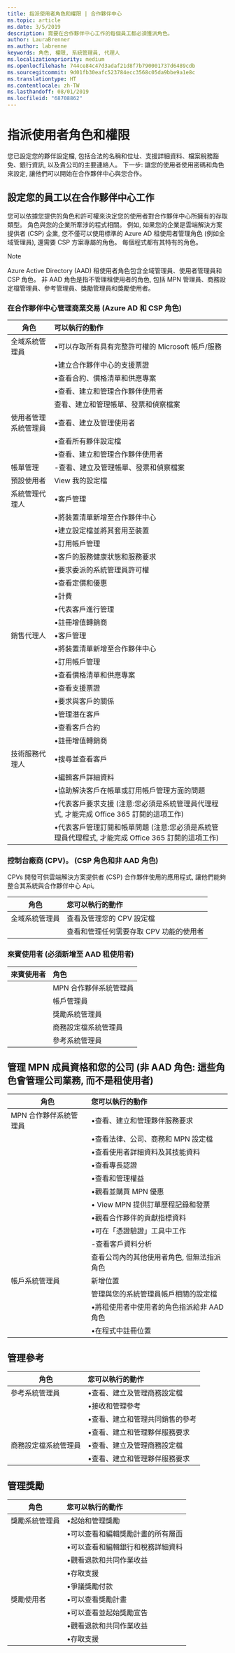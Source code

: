 ```yaml
---
title: 指派使用者角色和權限 | 合作夥伴中心
ms.topic: article
ms.date: 3/5/2019
description: 需要在合作夥伴中心工作的每個員工都必須獲派角色。
author: LauraBrenner
ms.author: labrenne
keywords: 角色, 權限, 系統管理員, 代理人
ms.localizationpriority: medium
ms.openlocfilehash: 744ce84c47d3adaf21d8f7b790001737d6489cdb
ms.sourcegitcommit: 9d01fb30eafc523784ecc3568c05da9bbe9a1e8c
ms.translationtype: HT
ms.contentlocale: zh-TW
ms.lasthandoff: 08/01/2019
ms.locfileid: "68708862"
---
```

# <a name="assign-users-roles-and-permissions"></a>指派使用者角色和權限


您已設定您的夥伴設定檔, 包括合法的名稱和位址、支援詳細資料、檔案稅務豁免、銀行資訊, 以及貴公司的主要連絡人。 下一步: 讓您的使用者使用密碼和角色來設定, 讓他們可以開始在合作夥伴中心與您合作。

## <a name="set-up-your-employees-to-work-in-partner-center"></a>設定您的員工以在合作夥伴中心工作

您可以依據您提供的角色和許可權來決定您的使用者對合作夥伴中心所擁有的存取類型。 角色與您的企業所牽涉的程式相關。 例如, 如果您的企業是雲端解決方案提供者 (CSP) 企業, 您不僅可以使用標準的 Azure AD 租使用者管理角色 (例如全域管理員), 還需要 CSP 方案專屬的角色。 每個程式都有其特有的角色。

>[!Note]
> Azure Active Directory (AAD) 租使用者角色包含全域管理員、使用者管理員和 CSP 角色。 非 AAD 角色是指不管理租使用者的角色, 包括 MPN 管理員、商務設定檔管理員、參考管理員、獎勵管理員和獎勵使用者。 

### <a name="manage-commercial-transactions-in-partner-center-azure-ad-and-csp-roles"></a>在合作夥伴中心管理商業交易 (Azure AD 和 CSP 角色)

|**角色**|**可以執行的動作**|
|----------------------------------|:---------------------------------|
|全域系統管理員|•可以存取所有具有完整許可權的 Microsoft 帳戶/服務
|      |•建立合作夥伴中心的支援票證
||•查看合約、價格清單和供應專案
||•查看、建立和管理合作夥伴使用者|
||  查看、建立和管理帳單、發票和偵察檔案
|使用者管理系統管理員   | •查看、建立及管理使用者
||•查看所有夥伴設定檔
||•查看、建立和管理合作夥伴使用者  |
|帳單管理 | -查看、建立及管理帳單、發票和偵察檔案|
|預設使用者|  View 我的設定檔   |
|系統管理代理人 | •客戶管理
||•將裝置清單新增至合作夥伴中心
||•建立設定檔並將其套用至裝置
||•訂用帳戶管理
||•客戶的服務健康狀態和服務要求
||•要求委派的系統管理員許可權
||•查看定價和優惠
||•計費
||•代表客戶進行管理
||•註冊增值轉銷商|
|銷售代理人 | •客戶管理
||•將裝置清單新增至合作夥伴中心
||•訂用帳戶管理
||•查看價格清單和供應專案
||•查看支援票證
||•要求與客戶的關係
||•管理潛在客戶
||•查看客戶合約
||•註冊增值轉銷商|
|技術服務代理人| •搜尋並查看客戶
||•編輯客戶詳細資料
||•協助解決客戶在帳單或訂用帳戶管理方面的問題
||•代表客戶要求支援 (注意:您必須是系統管理員代理程式, 才能完成 Office 365 訂閱的這項工作)
||•代表客戶管理訂閱和帳單問題 (注意:您必須是系統管理員代理程式, 才能完成 Office 365 訂閱的這項工作)|

### <a name="control-panel-vendor-cpv-csp-role-and-non-aad-role"></a>控制台廠商 (CPV)。 (CSP 角色和非 AAD 角色)
CPVs 開發可供雲端解決方案提供者 (CSP) 合作夥伴使用的應用程式, 讓他們能夠整合其系統與合作夥伴中心 Api。 

|**角色**   |**您可以執行的動作**|
|------------------------------|:----------------------------|
|全域系統管理員| 查看及管理您的 CPV 設定檔|
||查看和管理任何需要存取 CPV 功能的使用者|

### <a name="guest-user-must-be-added-to-the-aad-tenant"></a>來賓使用者 (必須新增至 AAD 租使用者)

|**來賓使用者**   | **角色**|
|---------------------------|:--------------------|
||MPN 合作夥伴系統管理員|
||帳戶管理員|
||獎勵系統管理員|
||商務設定檔系統管理員|
||參考系統管理員|


## <a name="manage-mpn-membership-and-your-company-non-aad-roles-these-roles-manage-the-company-business-rather-than-the-tenant"></a>管理 MPN 成員資格和您的公司 (非 AAD 角色: 這些角色會管理公司業務, 而不是租使用者)

|**角色** | **您可以執行的動作**|
|----------------------------|:----------------------------|
|MPN 合作夥伴系統管理員|•查看、建立和管理夥伴服務要求||
||•查看法律、公司、商務和 MPN 設定檔
||•查看使用者詳細資料及其技能資料
||•查看專長認證
||•查看和管理權益
||•觀看並購買 MPN 優惠
||• View MPN 提供訂單歷程記錄和發票
||•觀看合作夥伴的貢獻指標資料
||•可在「憑證驗證」工具中工作|
||-查看客戶資料分析
|| 查看公司內的其他使用者角色, 但無法指派角色
|帳戶系統管理員| 新增位置
|| 管理與您的系統管理員帳戶相關的設定檔 
||•將租使用者中使用者的角色指派給非 AAD 角色 
||•在程式中註冊位置


## <a name="manage-referrals"></a>管理參考 

|**角色**|**您可以執行的動作**|
|-----------------------------|:------------------------|
|參考系統管理員       |•查看、建立及管理商務設定檔
||•接收和管理參考
||•查看、建立和管理共同銷售的參考|
||•查看、建立和管理夥伴服務要求
|商務設定檔系統管理員   |•查看、建立及管理商務設定檔 
||•查看、建立和管理夥伴服務要求|

## <a name="manage-incentives"></a>管理獎勵 

|**角色** | **您可以執行的動作**|
|------------------------------|:-------------------------|
|獎勵系統管理員|•起始和管理獎勵 
||•可以查看和編輯獎勵計畫的所有層面
||•可以查看和編輯銀行和稅務詳細資料
||•觀看退款和共同作業收益
||•存取支援
||•爭議獎勵付款|
|獎勵使用者|•可以查看獎勵計畫
||•可以查看並起始獎勵宣告
||•觀看退款和共同作業收益
||•存取支援












